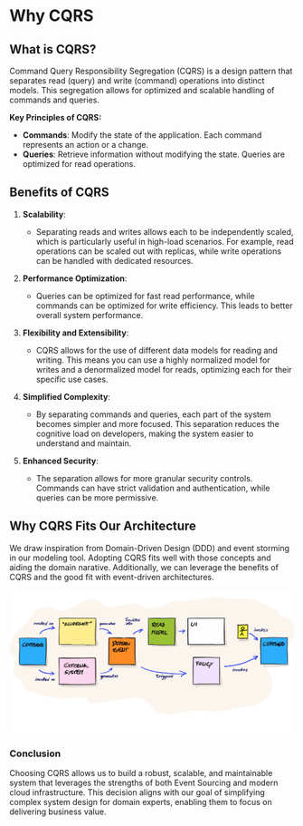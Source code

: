 # Why CQRS

## What is CQRS?

Command Query Responsibility Segregation (CQRS) is a design pattern that separates read (query) and write (command)
operations into distinct models. This segregation allows for optimized and scalable handling of commands and queries.

**Key Principles of CQRS:**

- **Commands**: Modify the state of the application. Each command represents an action or a change.
- **Queries**: Retrieve information without modifying the state. Queries are optimized for read operations.

## Benefits of CQRS

1. **Scalability**:
    - Separating reads and writes allows each to be independently scaled, which is particularly useful in high-load
      scenarios. For example, read operations can be scaled out with replicas, while write operations can be handled
      with dedicated resources.

2. **Performance Optimization**:
    - Queries can be optimized for fast read performance, while commands can be optimized for write efficiency. This
      leads to better overall system performance.

3. **Flexibility and Extensibility**:
    - CQRS allows for the use of different data models for reading and writing. This means you can use a highly
      normalized model for writes and a denormalized model for reads, optimizing each for their specific use cases.

4. **Simplified Complexity**:
    - By separating commands and queries, each part of the system becomes simpler and more focused. This separation
      reduces the cognitive load on developers, making the system easier to understand and maintain.

5. **Enhanced Security**:
    - The separation allows for more granular security controls. Commands can have strict validation and authentication,
      while queries can be more permissive.

## Why CQRS Fits Our Architecture

We draw inspiration from Domain-Driven Design (DDD) and event storming in our modeling tool. Adopting CQRS fits well
with those concepts and aiding the domain narative. Additionally, we can leverage the benefits of CQRS and the good
fit with event-driven architectures.

![image](../images/event-storming.png)

### Conclusion

Choosing CQRS allows us to build a robust, scalable, and maintainable system that leverages the strengths of both Event
Sourcing and modern cloud infrastructure. This decision aligns with our goal of simplifying complex system design for
domain experts, enabling them to focus on delivering business value.